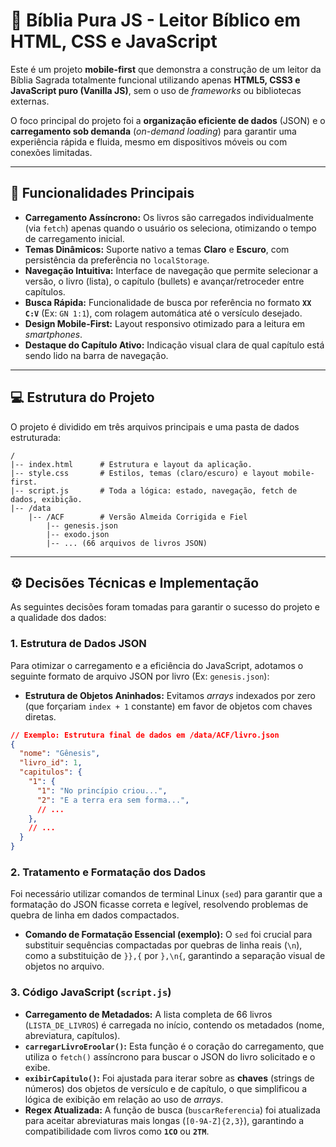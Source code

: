 # 📖 Bíblia Pura JS - Leitor Bíblico em HTML, CSS e JavaScript

Este é um projeto **mobile-first** que demonstra a construção de um leitor da Bíblia Sagrada totalmente funcional utilizando apenas **HTML5, CSS3 e JavaScript puro (Vanilla JS)**, sem o uso de *frameworks* ou bibliotecas externas.

O foco principal do projeto foi a **organização eficiente de dados** (JSON) e o **carregamento sob demanda** (*on-demand loading*) para garantir uma experiência rápida e fluida, mesmo em dispositivos móveis ou com conexões limitadas.

-----

## 🚀 Funcionalidades Principais

  * **Carregamento Assíncrono:** Os livros são carregados individualmente (via `fetch`) apenas quando o usuário os seleciona, otimizando o tempo de carregamento inicial.
  * **Temas Dinâmicos:** Suporte nativo a temas **Claro** e **Escuro**, com persistência da preferência no `localStorage`.
  * **Navegação Intuitiva:** Interface de navegação que permite selecionar a versão, o livro (lista), o capítulo (bullets) e avançar/retroceder entre capítulos.
  * **Busca Rápida:** Funcionalidade de busca por referência no formato **`XX C:V`** (Ex: `GN 1:1`), com rolagem automática até o versículo desejado.
  * **Design Mobile-First:** Layout responsivo otimizado para a leitura em *smartphones*.
  * **Destaque do Capítulo Ativo:** Indicação visual clara de qual capítulo está sendo lido na barra de navegação.

-----

## 💻 Estrutura do Projeto

O projeto é dividido em três arquivos principais e uma pasta de dados estruturada:

```
/
|-- index.html      # Estrutura e layout da aplicação.
|-- style.css       # Estilos, temas (claro/escuro) e layout mobile-first.
|-- script.js       # Toda a lógica: estado, navegação, fetch de dados, exibição.
|-- /data
    |-- /ACF        # Versão Almeida Corrigida e Fiel
        |-- genesis.json
        |-- exodo.json
        |-- ... (66 arquivos de livros JSON)
```

-----

## ⚙️ Decisões Técnicas e Implementação

As seguintes decisões foram tomadas para garantir o sucesso do projeto e a qualidade dos dados:

### 1\. Estrutura de Dados JSON

Para otimizar o carregamento e a eficiência do JavaScript, adotamos o seguinte formato de arquivo JSON por livro (Ex: `genesis.json`):

  * **Estrutura de Objetos Aninhados:** Evitamos *arrays* indexados por zero (que forçariam `index + 1` constante) em favor de objetos com chaves diretas.

<!-- end list -->

```json
// Exemplo: Estrutura final de dados em /data/ACF/livro.json
{
  "nome": "Gênesis",
  "livro_id": 1,
  "capitulos": {
    "1": {
      "1": "No princípio criou...",
      "2": "E a terra era sem forma...",
      // ...
    },
    // ...
  }
}
```

### 2\. Tratamento e Formatação dos Dados

Foi necessário utilizar comandos de terminal Linux (`sed`) para garantir que a formatação do JSON ficasse correta e legível, resolvendo problemas de quebra de linha em dados compactados.

  * **Comando de Formatação Essencial (exemplo):** O `sed` foi crucial para substituir sequências compactadas por quebras de linha reais (`\n`), como a substituição de `}},{` por `},\n{`, garantindo a separação visual de objetos no arquivo.

### 3\. Código JavaScript (`script.js`)

  * **Carregamento de Metadados:** A lista completa de 66 livros (`LISTA_DE_LIVROS`) é carregada no início, contendo os metadados (nome, abreviatura, capítulos).
  * **`carregarLivroEroolar()`:** Esta função é o coração do carregamento, que utiliza o `fetch()` assíncrono para buscar o JSON do livro solicitado e o exibe.
  * **`exibirCapitulo()`:** Foi ajustada para iterar sobre as **chaves** (strings de números) dos objetos de versículo e de capítulo, o que simplificou a lógica de exibição em relação ao uso de *arrays*.
  * **Regex Atualizada:** A função de busca (`buscarReferencia`) foi atualizada para aceitar abreviaturas mais longas (`[0-9A-Z]{2,3}`), garantindo a compatibilidade com livros como **`1CO`** ou **`2TM`**.

